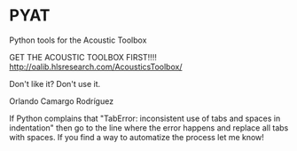 # PYAT
Python tools for the Acoustic Toolbox

GET THE ACOUSTIC TOOLBOX FIRST!!!!
http://oalib.hlsresearch.com/AcousticsToolbox/

Don't like it? Don't use it. 

Orlando Camargo Rodríguez

If Python complains that "TabError: inconsistent use of tabs and spaces in indentation" then go to the line where the error happens and replace all tabs with spaces. If you find a way to automatize the process let me know!
